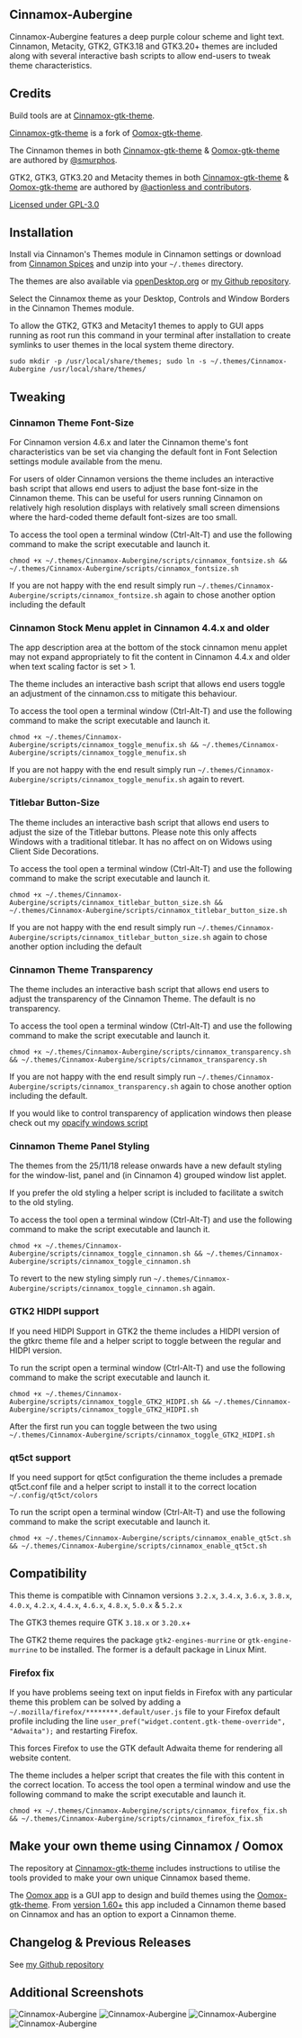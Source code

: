 ## Cinnamox-Aubergine

Cinnamox-Aubergine features a deep purple colour scheme and light text. Cinnamon, Metacity, GTK2, GTK3.18 and GTK3.20+ themes are included along with several interactive bash scripts to allow end-users to tweak theme characteristics.

## Credits

Build tools are at [Cinnamox-gtk-theme](https://github.com/smurphos/cinnamox-gtk-theme).

[Cinnamox-gtk-theme](https://github.com/smurphos/cinnamox-gtk-theme) is a fork of [Oomox-gtk-theme](https://github.com/themix-project/oomox-gtk-theme).

The Cinnamon themes in both [Cinnamox-gtk-theme](https://github.com/smurphos/cinnamox-gtk-theme) & [Oomox-gtk-theme](https://github.com/themix-project/oomox-gtk-theme) are authored by [@smurphos](https://github.com/smurphos).

GTK2, GTK3, GTK3.20 and Metacity themes in both [Cinnamox-gtk-theme](https://github.com/smurphos/cinnamox-gtk-theme) & [Oomox-gtk-theme](https://github.com/themix-project/oomox-gtk-theme) are authored by [@actionless and contributors](https://github.com/themix-project/oomox-gtk-theme/graphs/contributors).

[Licensed under GPL-3.0](https://github.com/smurphos/cinnamox-gtk-theme/blob/master/LICENSE)

## Installation

Install via Cinnamon's Themes module in Cinnamon settings or download from [Cinnamon Spices](https://cinnamon-spices.linuxmint.com/themes) and unzip into your `~/.themes` directory.

The themes are also available via [openDesktop.org](https://www.opendesktop.org/member/491875/) or [my Github repository](https://github.com/smurphos/cinnamox_themes/releases).

Select the Cinnamox theme as your Desktop, Controls and Window Borders in the Cinnamon Themes module.

To allow the GTK2, GTK3 and Metacity1 themes to apply to GUI apps running as root run this command in your terminal after installation to create symlinks to user themes in the local system theme directory.

`sudo mkdir -p /usr/local/share/themes; sudo ln -s ~/.themes/Cinnamox-Aubergine /usr/local/share/themes/`

## Tweaking

### Cinnamon Theme Font-Size

For Cinnamon version 4.6.x and later the Cinnamon theme's font characteristics van be set via changing the default font in Font Selection settings module available from the menu.

For users of older Cinnamon versions the theme includes an interactive bash script that allows end users to adjust the base font-size in the Cinnamon theme. This can be useful for users running Cinnamon on relatively high resolution displays with relatively small screen dimensions where the hard-coded theme default font-sizes are too small.

To access the tool open a terminal window (Ctrl-Alt-T) and use the following command to make the script executable and launch it. 

`chmod +x ~/.themes/Cinnamox-Aubergine/scripts/cinnamox_fontsize.sh && ~/.themes/Cinnamox-Aubergine/scripts/cinnamox_fontsize.sh`

If you are not happy with the end result simply run `~/.themes/Cinnamox-Aubergine/scripts/cinnamox_fontsize.sh` again to chose another option including the default

### Cinnamon Stock Menu applet in Cinnamon 4.4.x and older

The app description area at the bottom of the stock cinnamon menu applet may not expand appropriately to fit the content in Cinnamon 4.4.x and older when text scaling factor is set > 1. 

The theme includes an interactive bash script that allows end users toggle an adjustment of the cinnamon.css to mitigate this behaviour.

To access the tool open a terminal window (Ctrl-Alt-T) and use the following command to make the script executable and launch it. 

`chmod +x ~/.themes/Cinnamox-Aubergine/scripts/cinnamox_toggle_menufix.sh && ~/.themes/Cinnamox-Aubergine/scripts/cinnamox_toggle_menufix.sh`

If you are not happy with the end result simply run `~/.themes/Cinnamox-Aubergine/scripts/cinnamox_toggle_menufix.sh` again to revert.

### Titlebar Button-Size

The theme includes an interactive bash script that allows end users to adjust the size of the Titlebar buttons. Please note this only affects Windows with a traditional titlebar. It has no affect on on Widows using Client Side Decorations.

To access the tool open a terminal window (Ctrl-Alt-T) and use the following command to make the script executable and launch it. 

`chmod +x ~/.themes/Cinnamox-Aubergine/scripts/cinnamox_titlebar_button_size.sh && ~/.themes/Cinnamox-Aubergine/scripts/cinnamox_titlebar_button_size.sh`

If you are not happy with the end result simply run `~/.themes/Cinnamox-Aubergine/scripts/cinnamox_titlebar_button_size.sh` again to chose another option including the default

### Cinnamon Theme Transparency

The theme includes an interactive bash script that allows end users to adjust the transparency of the Cinnamon Theme. The default is no transparency.

To access the tool open a terminal window (Ctrl-Alt-T) and use the following command to make the script executable and launch it. 

`chmod +x ~/.themes/Cinnamox-Aubergine/scripts/cinnamox_transparency.sh && ~/.themes/Cinnamox-Aubergine/scripts/cinnamox_transparency.sh`

If you are not happy with the end result simply run `~/.themes/Cinnamox-Aubergine/scripts/cinnamox_transparency.sh` again to chose another option including the default.

If you would like to control transparency of application windows then please check out my [opacify windows script](https://github.com/smurphos/nemo_actions_and_cinnamon_scripts#opacify-windows)

### Cinnamon Theme Panel Styling

The themes from the 25/11/18 release onwards have a new default styling for the window-list, panel and (in Cinnamon 4) grouped window list applet.

If you prefer the old styling a helper script is included to facilitate a switch to the old styling.

To access the tool open a terminal window (Ctrl-Alt-T) and use the following command to make the script executable and launch it. 

`chmod +x ~/.themes/Cinnamox-Aubergine/scripts/cinnamox_toggle_cinnamon.sh && ~/.themes/Cinnamox-Aubergine/scripts/cinnamox_toggle_cinnamon.sh`

To revert to the new styling simply run `~/.themes/Cinnamox-Aubergine/scripts/cinnamox_toggle_cinnamon.sh` again.

### GTK2 HIDPI support

If you need HIDPI Support in GTK2 the theme includes a HIDPI version of the gtkrc theme file and a helper script to toggle between the regular and HIDPI version.

To run the script open a terminal window (Ctrl-Alt-T) and use the following command to make the script executable and launch it. 

`chmod +x ~/.themes/Cinnamox-Aubergine/scripts/cinnamox_toggle_GTK2_HIDPI.sh && ~/.themes/Cinnamox-Aubergine/scripts/cinnamox_toggle_GTK2_HIDPI.sh`

After the first run you can toggle between the two using `~/.themes/Cinnamox-Aubergine/scripts/cinnamox_toggle_GTK2_HIDPI.sh`

### qt5ct support

If you need support for qt5ct configuration the theme includes a premade qt5ct.conf file and a helper script to install it to the correct location `~/.config/qt5ct/colors`

To run the script open a terminal window (Ctrl-Alt-T) and use the following command to make the script executable and launch it. 

`chmod +x ~/.themes/Cinnamox-Aubergine/scripts/cinnamox_enable_qt5ct.sh && ~/.themes/Cinnamox-Aubergine/scripts/cinnamox_enable_qt5ct.sh`

## Compatibility

This theme is compatible with Cinnamon versions `3.2.x`, `3.4.x`, `3.6.x`, `3.8.x`, `4.0.x`, `4.2.x`, `4.4.x`, `4.6.x`, `4.8.x`, `5.0.x` & `5.2.x`

The GTK3 themes require GTK `3.18.x` or `3.20.x`+

The GTK2 theme requires the package `gtk2-engines-murrine` or `gtk-engine-murrine` to be installed. The former is a default package in Linux Mint.

### Firefox fix

If you have problems seeing text on input fields in Firefox with any particular theme this problem can be solved by adding a `~/.mozilla/firefox/********.default/user.js` file to your Firefox default profile including the line `user_pref("widget.content.gtk-theme-override", "Adwaita");` and restarting Firefox.

This forces Firefox to use the GTK default Adwaita theme for rendering all website content.

The theme includes a helper script that creates the file with this content in the correct location. To access the tool open a terminal window and use the following command to make the script executable and launch it.

`chmod +x ~/.themes/Cinnamox-Aubergine/scripts/cinnamox_firefox_fix.sh && ~/.themes/Cinnamox-Aubergine/scripts/cinnamox_firefox_fix.sh`

## Make your own theme using Cinnamox / Oomox

The repository at [Cinnamox-gtk-theme](https://github.com/smurphos/cinnamox-gtk-theme) includes instructions to utilise the tools provided to make your own unique Cinnamox based theme.

The [Oomox app](https://github.com/themix-project/oomox) is a GUI app to design and build themes using the [Oomox-gtk-theme](https://github.com/themix-project/oomox-gtk-theme). From [version 1.60+](https://github.com/themix-project/oomox/releases) this app included a Cinnamon theme based on Cinnamox and has an option to export a Cinnamon theme. 

## Changelog & Previous Releases

See [my Github repository](https://github.com/smurphos/cinnamox_themes/releases)

## Additional Screenshots

![Cinnamox-Aubergine](https://github.com/smurphos/cinnamox_themes/raw/master/Screenshots/Aubergine-menu.png "Cinnamox-Aubergine")
![Cinnamox-Aubergine](https://github.com/smurphos/cinnamox_themes/raw/master/Screenshots/Aubergine-calendar.png "Cinnamox-Aubergine")
![Cinnamox-Aubergine](https://github.com/smurphos/cinnamox_themes/raw/master/Screenshots/Aubergine-GTK.png  "Cinnamox-Aubergine")
![Cinnamox-Aubergine](https://github.com/smurphos/cinnamox_themes/raw/master/Screenshots/Aubergine-trans.png  "Cinnamox-Aubergine")
